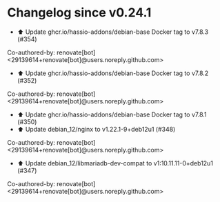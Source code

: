 # Changelog since v0.24.1
- ⬆️ Update ghcr.io/hassio-addons/debian-base Docker tag to v7.8.3 (#354)

Co-authored-by: renovate[bot] <29139614+renovate[bot]@users.noreply.github.com> 
- ⬆️ Update ghcr.io/hassio-addons/debian-base Docker tag to v7.8.2 (#352)

Co-authored-by: renovate[bot] <29139614+renovate[bot]@users.noreply.github.com> 
- ⬆️ Update ghcr.io/hassio-addons/debian-base Docker tag to v7.8.1 (#350) 
- ⬆️ Update debian_12/nginx to v1.22.1-9+deb12u1 (#348)

Co-authored-by: renovate[bot] <29139614+renovate[bot]@users.noreply.github.com> 
- ⬆️ Update debian_12/libmariadb-dev-compat to v1:10.11.11-0+deb12u1 (#347)

Co-authored-by: renovate[bot] <29139614+renovate[bot]@users.noreply.github.com> 
